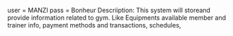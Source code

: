 user = MANZI
pass = Bonheur
Descriiption: This system will storeand  provide information related to gym. Like Equipments available member and trainer info, payment methods and transactions, schedules,
